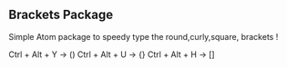 ##  Brackets Package
Simple Atom package to speedy type the round,curly,square, brackets !

Ctrl + Alt + Y    -> ()
Ctrl + Alt + U    -> {}
Ctrl + Alt + H    -> []
